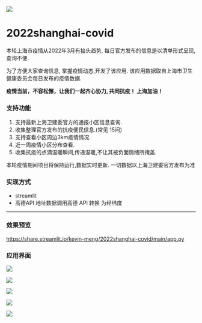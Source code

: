 ![](https://files.mdnice.com/user/5656/11a2cfa7-4d72-48d1-aa90-4811ab317ca5.png)
# 2022shanghai-covid

本轮上海市疫情从2022年3月有抬头趋势, 每日官方发布的信息是以清单形式呈现,查询不便. 

为了方便大家查询信息, 掌握疫情动态,开发了该应用.
该应用数据取自上海市卫生健康委员会每日发布的疫情数据.

**疫情当前，不容松懈，让我们一起齐心协力, 共同抗疫！ 上海加油！**

 
### 支持功能

1. 支持最新上海卫建委官方的通报小区信息查询.
2. 收集整理官方发布的抗疫便民信息.(常见 15问)
3. 支持查看小区周边3km疫情情况.
4. 近一周疫情小区分布查看.
5. 收集抗疫的点滴温暖瞬间,传递温暖,不让其被负面情绪所掩盖.

本轮疫情期间项目将保持运行,数据实时更新.
一切数据以上海卫建委官方发布为准


### 实现方式
 - streamlit
 - 高德API
  地址数据调用高德 API 转换 为经纬度
****
### 效果预览

https://share.streamlit.io/kevin-meng/2022shanghai-covid/main/app.py



### 应用界面

![](https://files.mdnice.com/user/5656/b16dfe77-ceaa-4c13-a7fa-51fdbe2aab75.png)

![](https://files.mdnice.com/user/5656/8e7073b4-5a49-4cef-8d46-a5be02c6f5d9.png)

![](https://files.mdnice.com/user/5656/fba4882c-6525-46b4-a333-6dc7de4354a2.png)

![](https://files.mdnice.com/user/5656/73cbe773-e270-4558-966c-fd4d98bfc1a4.png)


![](https://files.mdnice.com/user/5656/a276b378-5a01-4a4a-b423-ea7f37ed00b2.png)
